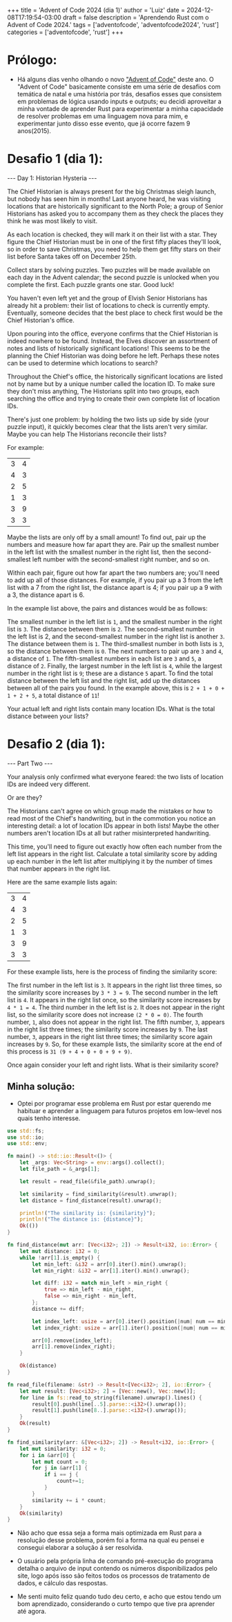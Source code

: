 +++
title = 'Advent of Code 2024 (dia 1)'
author = 'Luiz'
date = 2024-12-08T17:19:54-03:00
draft = false 
description = 'Aprendendo Rust com o Advent of Code 2024.'
tags = ['adventofcode', 'adventofcode2024', 'rust']
categories = ['adventofcode', 'rust']
+++

# Prólogo:

- Há alguns dias venho olhando o novo ["Advent of Code"](https://adventofcode.com/2024) deste ano. O "Advent of Code" basicamente consiste em uma série de desafios com temática de natal e uma história por trás, desafios esses que consistem em problemas de lógica usando inputs e outputs; eu decidi aproveitar a minha vontade de aprender Rust para experimentar a minha capacidade de resolver problemas em uma linguagem nova para mim, e experimentar junto disso esse evento, que já ocorre fazem 9 anos(2015).

# Desafio 1 (dia 1):

--- Day 1: Historian Hysteria ---

The Chief Historian is always present for the big Christmas sleigh launch, but nobody has seen him in months! Last anyone heard, he was visiting locations that are historically significant to the North Pole; a group of Senior Historians has asked you to accompany them as they check the places they think he was most likely to visit.

As each location is checked, they will mark it on their list with a star. They figure the Chief Historian must be in one of the first fifty places they'll look, so in order to save Christmas, you need to help them get fifty stars on their list before Santa takes off on December 25th.

Collect stars by solving puzzles. Two puzzles will be made available on each day in the Advent calendar; the second puzzle is unlocked when you complete the first. Each puzzle grants one star. Good luck!

You haven't even left yet and the group of Elvish Senior Historians has already hit a problem: their list of locations to check is currently empty. Eventually, someone decides that the best place to check first would be the Chief Historian's office.

Upon pouring into the office, everyone confirms that the Chief Historian is indeed nowhere to be found. Instead, the Elves discover an assortment of notes and lists of historically significant locations! This seems to be the planning the Chief Historian was doing before he left. Perhaps these notes can be used to determine which locations to search?

Throughout the Chief's office, the historically significant locations are listed not by name but by a unique number called the location ID. To make sure they don't miss anything, The Historians split into two groups, each searching the office and trying to create their own complete list of location IDs.

There's just one problem: by holding the two lists up side by side (your puzzle input), it quickly becomes clear that the lists aren't very similar. Maybe you can help The Historians reconcile their lists?

For example:

|  |  |
|----------|----------|
|    3     |    4     |
|    4     |    3     |
|    2     |    5     |
|    1     |    3     |
|    3     |    9     |
|    3     |    3     |

Maybe the lists are only off by a small amount! To find out, pair up the numbers and measure how far apart they are. Pair up the smallest number in the left list with the smallest number in the right list, then the second-smallest left number with the second-smallest right number, and so on.

Within each pair, figure out how far apart the two numbers are; you'll need to add up all of those distances. For example, if you pair up a 3 from the left list with a 7 from the right list, the distance apart is 4; if you pair up a 9 with a 3, the distance apart is 6.

In the example list above, the pairs and distances would be as follows:

The smallest number in the left list is `1`, and the smallest number in the right list is `3`. The distance between them is `2`.
The second-smallest number in the left list is 2, and the second-smallest number in the right list is another `3`. The distance between them is `1`.
The third-smallest number in both lists is `3`, so the distance between them is `0`.
The next numbers to pair up are `3` and `4`, a distance of `1`.
The fifth-smallest numbers in each list are `3` and `5`, a distance of `2`.
Finally, the largest number in the left list is `4`, while the largest number in the right list is `9`; these are a distance `5` apart.
To find the total distance between the left list and the right list, add up the distances between all of the pairs you found. In the example above, this is `2 + 1 + 0 + 1 + 2 + 5`, a total distance of `11`!

Your actual left and right lists contain many location IDs. What is the total distance between your lists?

# Desafio 2 (dia 1):

--- Part Two ---

Your analysis only confirmed what everyone feared: the two lists of location IDs are indeed very different.

Or are they?

The Historians can't agree on which group made the mistakes or how to read most of the Chief's handwriting, but in the commotion you notice an interesting detail: a lot of location IDs appear in both lists! Maybe the other numbers aren't location IDs at all but rather misinterpreted handwriting.

This time, you'll need to figure out exactly how often each number from the left list appears in the right list. Calculate a total similarity score by adding up each number in the left list after multiplying it by the number of times that number appears in the right list.

Here are the same example lists again:

|  |  |
|----------|----------|
|    3     |    4     |
|    4     |    3     |
|    2     |    5     |
|    1     |    3     |
|    3     |    9     |
|    3     |    3     |

For these example lists, here is the process of finding the similarity score:

The first number in the left list is `3`. It appears in the right list three times, so the similarity score increases by `3 * 3 = 9`.
The second number in the left list is `4`. It appears in the right list once, so the similarity score increases by `4 * 1 = 4`.
The third number in the left list is `2`. It does not appear in the right list, so the similarity score does not increase `(2 * 0 = 0)`.
The fourth number, `1`, also does not appear in the right list.
The fifth number, `3`, appears in the right list three times; the similarity score increases by `9`.
The last number, `3`, appears in the right list three times; the similarity score again increases by `9`.
So, for these example lists, the similarity score at the end of this process is `31 (9 + 4 + 0 + 0 + 9 + 9)`.

Once again consider your left and right lists. What is their similarity score?

## Minha solução:

- Optei por programar esse problema em Rust por estar querendo me habituar e aprender a linguagem para futuros projetos em low-level nos quais tenho interesse.

```rust
use std::fs;
use std::io;
use std::env;

fn main() -> std::io::Result<()> {
    let _args: Vec<String> = env::args().collect();
    let file_path = &_args[1];

    let result = read_file(&file_path).unwrap();

    let similarity = find_similarity(&result).unwrap();
    let distance = find_distance(result).unwrap();

    println!("The similarity is: {similarity}");
    println!("The distance is: {distance}");
    Ok(())
}

fn find_distance(mut arr: [Vec<i32>; 2]) -> Result<i32, io::Error> {
    let mut distance: i32 = 0;
    while !arr[1].is_empty() {
        let min_left: &i32 = arr[0].iter().min().unwrap();
        let min_right: &i32 = arr[1].iter().min().unwrap();

        let diff: i32 = match min_left > min_right {
            true => min_left - min_right,
            false => min_right - min_left,
        };    
        distance += diff;

        let index_left: usize = arr[0].iter().position(|num| num == min_left).unwrap();
        let index_right: usize = arr[1].iter().position(|num| num == min_right).unwrap();

        arr[0].remove(index_left);
        arr[1].remove(index_right);
    }

    Ok(distance)
}

fn read_file(filename: &str) -> Result<[Vec<i32>; 2], io::Error> {
    let mut result: [Vec<i32>; 2] = [Vec::new(), Vec::new()];
    for line in fs::read_to_string(filename).unwrap().lines() {
        result[0].push(line[..5].parse::<i32>().unwrap());
        result[1].push(line[8..].parse::<i32>().unwrap());
    }
    Ok(result)
}

fn find_similarity(arr: &[Vec<i32>; 2]) -> Result<i32, io::Error> {
    let mut similarity: i32 = 0;
    for i in &arr[0] {
        let mut count = 0;
        for j in &arr[1] {
            if i == j {
                count+=1;
            }
        }
        similarity += i * count;
    }
    Ok(similarity)
}
```

- Não acho que essa seja a forma mais optimizada em Rust para a resolução desse problema, porém foi a forma na qual eu pensei e consegui elaborar a solução á ser resolvida.

- O usuário pela própria linha de comando pré-execução do programa detalha o arquivo de input contendo os números disponibilizados pelo site, logo após isso são feitos todos os processos de tratamento de dados, e cálculo das respostas.

- Me senti muito feliz quando tudo deu certo, e acho que estou tendo um bom aprendizado, considerando o curto tempo que tive pra aprender até agora.
